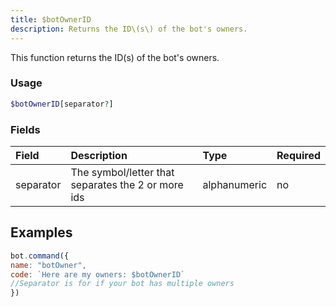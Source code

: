 ```yaml
---
title: $botOwnerID
description: Returns the ID\(s\) of the bot's owners.
---
```


This function returns the ID\(s\) of the bot's owners.

### Usage 
```php
$botOwnerID[separator?]
```

### Fields

| Field | Description | Type | Required |
| :--- | :--- | :--- | :--- |
| separator | The symbol/letter that separates the 2 or more ids | alphanumeric | no |


## Examples

```javascript
bot.command({
name: "botOwner",
code: `Here are my owners: $botOwnerID`
//Separator is for if your bot has multiple owners
})
```

